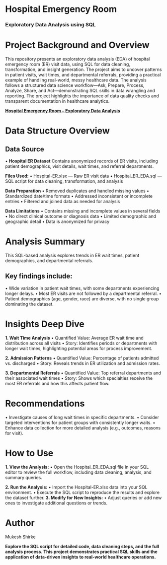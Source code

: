 # Hospital Emergency Room
### Exploratory Data Analysis using SQL

# Project Background and Overview
This repository presents an exploratory data analysis (EDA) of hospital emergency room (ER) visit data, using SQL for data cleaning, transformation, and insight generation. The project aims to uncover patterns in patient visits, wait times, and departmental referrals, providing a practical example of handling real-world, messy healthcare data.
The analysis follows a structured data science workflow—Ask, Prepare, Process, Analyze, Share, and Act—demonstrating SQL skills in data wrangling and reporting. The project highlights the importance of data quality checks and transparent documentation in healthcare analytics.

**[Hospital Emergency Room – Exploratory Data Analysis]( https://github.com/MukeshTheAnalyst/Hospital_ER/blob/main/Hospital_ER_EDA.sql)**


# Data Structure Overview

## Data Source
•	**Hospital ER Dataset**
Contains anonymized records of ER visits, including patient demographics, visit details, wait times, and referral departments.

**Files Used:**
•	Hospital-ER.xlsx — Raw ER visit data
•	Hospital_ER_EDA.sql — SQL script for data cleaning, transformation, and analysis

**Data Preparation**
•	Removed duplicates and handled missing values
•	Standardized date/time formats
•	Addressed inconsistent or incomplete entries
•	Filtered and joined data as needed for analysis

**Data Limitations**
•	Contains missing and incomplete values in several fields
•	No direct clinical outcome or diagnosis data
•	Limited demographic and geographic detail
•	Data is anonymized for privacy


# Analysis Summary

This SQL-based analysis explores trends in ER wait times, patient demographics, and departmental referrals. 

## Key findings include:
•	Wide variation in patient wait times, with some departments experiencing longer delays.
•	Most ER visits are not followed by a departmental referral.
•	Patient demographics (age, gender, race) are diverse, with no single group dominating the dataset.


# Insights Deep Dive

**1.	Wait Time Analysis**
•	Quantified Value: Average ER wait time and distribution across all visits
•	Story: Identifies periods or departments with longer wait times, highlighting potential areas for process improvement.

**2.	Admission Patterns**
•	Quantified Value: Percentage of patients admitted vs. discharged
•	Story: Reveals trends in ER utilization and admission rates.

**3.	Departmental Referrals**
•	 Quantified Value: Top referral departments and their associated wait times
•	Story: Shows which specialties receive the most ER referrals and how this affects patient flow.


# Recommendations
•	Investigate causes of long wait times in specific departments.
•	Consider targeted interventions for patient groups with consistently longer waits.
•	Enhance data collection for more detailed analysis (e.g., outcomes, reasons for visit).


# How to Use

**1. View the Analysis:**
•	Open the Hospital_ER_EDA.sql file in your SQL editor to review the full workflow, including data cleaning, analysis, and summary queries.

**2. Run the Analysis:**
•	Import the Hospital-ER.xlsx data into your SQL environment.
•	Execute the SQL script to reproduce the results and explore the dataset further.
**3. Modify for New Insights:**
•	Adjust queries or add new ones to investigate additional questions or trends.


# Author
Mukesh Shirke

**Explore the SQL script for detailed code, data cleaning steps, and the full analysis process. This project demonstrates practical SQL skills and the application of data-driven insights to real-world healthcare operations.**
